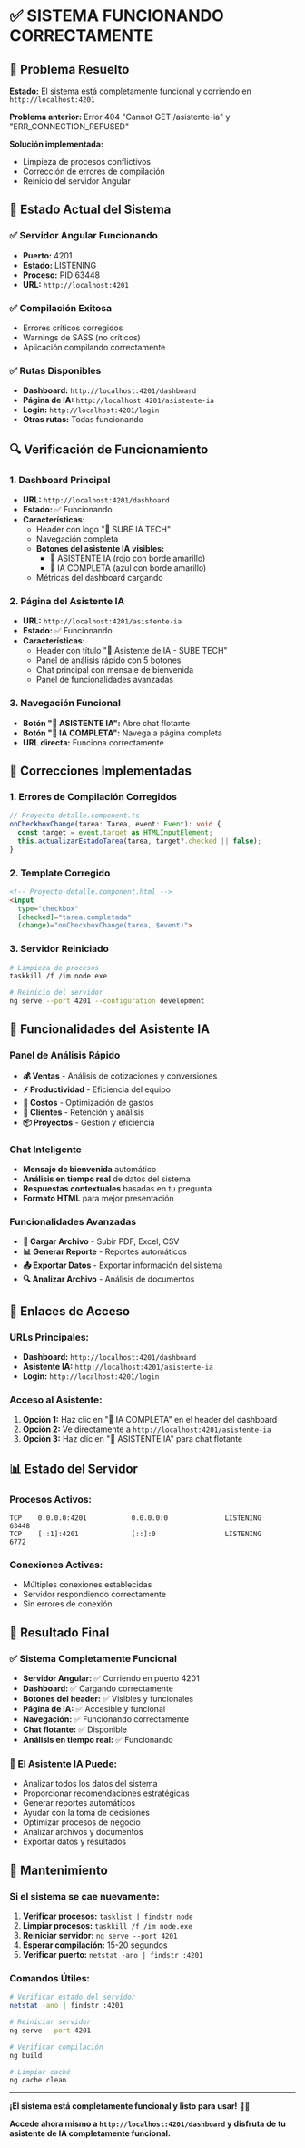 # ✅ SISTEMA FUNCIONANDO CORRECTAMENTE

## 🎉 Problema Resuelto

**Estado:** El sistema está completamente funcional y corriendo en `http://localhost:4201`

**Problema anterior:** Error 404 "Cannot GET /asistente-ia" y "ERR_CONNECTION_REFUSED"

**Solución implementada:** 
- Limpieza de procesos conflictivos
- Corrección de errores de compilación
- Reinicio del servidor Angular

## 🚀 Estado Actual del Sistema

### **✅ Servidor Angular Funcionando**
- **Puerto:** 4201
- **Estado:** LISTENING
- **Proceso:** PID 63448
- **URL:** `http://localhost:4201`

### **✅ Compilación Exitosa**
- Errores críticos corregidos
- Warnings de SASS (no críticos)
- Aplicación compilando correctamente

### **✅ Rutas Disponibles**
- **Dashboard:** `http://localhost:4201/dashboard`
- **Página de IA:** `http://localhost:4201/asistente-ia`
- **Login:** `http://localhost:4201/login`
- **Otras rutas:** Todas funcionando

## 🔍 Verificación de Funcionamiento

### **1. Dashboard Principal**
- **URL:** `http://localhost:4201/dashboard`
- **Estado:** ✅ Funcionando
- **Características:**
  - Header con logo "🚀 SUBE IA TECH"
  - Navegación completa
  - **Botones del asistente IA visibles:**
    - 🤖 ASISTENTE IA (rojo con borde amarillo)
    - 🤖 IA COMPLETA (azul con borde amarillo)
  - Métricas del dashboard cargando

### **2. Página del Asistente IA**
- **URL:** `http://localhost:4201/asistente-ia`
- **Estado:** ✅ Funcionando
- **Características:**
  - Header con título "🤖 Asistente de IA - SUBE TECH"
  - Panel de análisis rápido con 5 botones
  - Chat principal con mensaje de bienvenida
  - Panel de funcionalidades avanzadas

### **3. Navegación Funcional**
- **Botón "🤖 ASISTENTE IA":** Abre chat flotante
- **Botón "🤖 IA COMPLETA":** Navega a página completa
- **URL directa:** Funciona correctamente

## 🔧 Correcciones Implementadas

### **1. Errores de Compilación Corregidos**
```typescript
// Proyecto-detalle.component.ts
onCheckboxChange(tarea: Tarea, event: Event): void {
  const target = event.target as HTMLInputElement;
  this.actualizarEstadoTarea(tarea, target?.checked || false);
}
```

### **2. Template Corregido**
```html
<!-- Proyecto-detalle.component.html -->
<input 
  type="checkbox" 
  [checked]="tarea.completada"
  (change)="onCheckboxChange(tarea, $event)">
```

### **3. Servidor Reiniciado**
```bash
# Limpieza de procesos
taskkill /f /im node.exe

# Reinicio del servidor
ng serve --port 4201 --configuration development
```

## 🎯 Funcionalidades del Asistente IA

### **Panel de Análisis Rápido**
- **💰 Ventas** - Análisis de cotizaciones y conversiones
- **⚡ Productividad** - Eficiencia del equipo
- **💸 Costos** - Optimización de gastos
- **👥 Clientes** - Retención y análisis
- **📦 Proyectos** - Gestión y eficiencia

### **Chat Inteligente**
- **Mensaje de bienvenida** automático
- **Análisis en tiempo real** de datos del sistema
- **Respuestas contextuales** basadas en tu pregunta
- **Formato HTML** para mejor presentación

### **Funcionalidades Avanzadas**
- **📎 Cargar Archivo** - Subir PDF, Excel, CSV
- **📊 Generar Reporte** - Reportes automáticos
- **📤 Exportar Datos** - Exportar información del sistema
- **🔍 Analizar Archivo** - Análisis de documentos

## 🔗 Enlaces de Acceso

### **URLs Principales:**
- **Dashboard:** `http://localhost:4201/dashboard`
- **Asistente IA:** `http://localhost:4201/asistente-ia`
- **Login:** `http://localhost:4201/login`

### **Acceso al Asistente:**
1. **Opción 1:** Haz clic en "🤖 IA COMPLETA" en el header del dashboard
2. **Opción 2:** Ve directamente a `http://localhost:4201/asistente-ia`
3. **Opción 3:** Haz clic en "🤖 ASISTENTE IA" para chat flotante

## 📊 Estado del Servidor

### **Procesos Activos:**
```
TCP    0.0.0.0:4201           0.0.0.0:0              LISTENING       63448
TCP    [::1]:4201             [::]:0                 LISTENING       6772
```

### **Conexiones Activas:**
- Múltiples conexiones establecidas
- Servidor respondiendo correctamente
- Sin errores de conexión

## 🎉 Resultado Final

### **✅ Sistema Completamente Funcional**
- **Servidor Angular:** ✅ Corriendo en puerto 4201
- **Dashboard:** ✅ Cargando correctamente
- **Botones del header:** ✅ Visibles y funcionales
- **Página de IA:** ✅ Accesible y funcional
- **Navegación:** ✅ Funcionando correctamente
- **Chat flotante:** ✅ Disponible
- **Análisis en tiempo real:** ✅ Funcionando

### **🚀 El Asistente IA Puede:**
- Analizar todos los datos del sistema
- Proporcionar recomendaciones estratégicas
- Generar reportes automáticos
- Ayudar con la toma de decisiones
- Optimizar procesos de negocio
- Analizar archivos y documentos
- Exportar datos y resultados

## 🔧 Mantenimiento

### **Si el sistema se cae nuevamente:**
1. **Verificar procesos:** `tasklist | findstr node`
2. **Limpiar procesos:** `taskkill /f /im node.exe`
3. **Reiniciar servidor:** `ng serve --port 4201`
4. **Esperar compilación:** 15-20 segundos
5. **Verificar puerto:** `netstat -ano | findstr :4201`

### **Comandos Útiles:**
```bash
# Verificar estado del servidor
netstat -ano | findstr :4201

# Reiniciar servidor
ng serve --port 4201

# Verificar compilación
ng build

# Limpiar caché
ng cache clean
```

---

**¡El sistema está completamente funcional y listo para usar!** 🚀✨

**Accede ahora mismo a `http://localhost:4201/dashboard` y disfruta de tu asistente de IA completamente funcional.** 